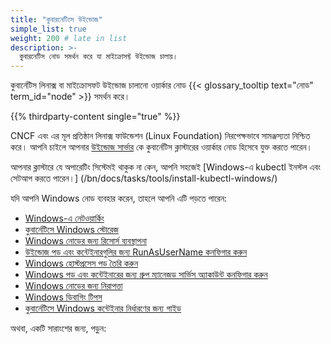 ```yaml
---
title: "কুবারনেটিসে উইন্ডোজ"
simple_list: true
weight: 200 # late in list
description: >-
  কুবারনেটিস নোড সমর্থন করে যা মাইক্রোসফ্ট উইন্ডোজ চালায়।
---
```


কুবার্নেটিস লিনাক্স বা মাইক্রোসফট উইন্ডোজ চালানো ওয়ার্কার নোড {{< glossary_tooltip text="নোড" term_id="node" >}}
সমর্থন করে।

{{% thirdparty-content single="true" %}}

CNCF এবং এর মূল প্রতিষ্ঠান লিনাক্স ফাউন্ডেশন (Linux Foundation) নিরপেক্ষভাবে সামঞ্জস্যতা নিশ্চিত করে। 
আপনি চাইলে আপনার [উইন্ডোজ সার্ভার](https://www.microsoft.com/en-us/windows-server) 
কে কুবার্নেটিস ক্লাস্টারের ওয়ার্কার নোড হিসেবে যুক্ত করতে পারেন।

আপনার ক্লাস্টারে যে অপারেটিং সিস্টেমই থাকুক না কেন, আপনি সহজেই [Windows-এ kubectl ইনস্টল এবং সেটআপ করতে পারেন।]
(/bn/docs/tasks/tools/install-kubectl-windows/) 

যদি আপনি Windows নোড ব্যবহার করেন, তাহলে আপনি এটি পড়তে পারেন:

* [Windows-এ নেটওয়ার্কিং](/bn/docs/concepts/services-networking/windows-networking/)
* [কুবার্নেটিসে Windows স্টোরেজ](/bn/docs/concepts/storage/windows-storage/)
* [Windows নোডের জন্য রিসোর্স ব্যবস্থাপনা](/bn/docs/concepts/configuration/windows-resource-management/)
* [উইন্ডোজ পড এবং কন্টেইনারগুলির জন্য RunAsUserName কনফিগার করুন](/bn/docs/tasks/configure-pod-container/configure-runasusername/)
* [Windows হোস্টপ্রসেস পড তৈরি করুন](/bn/docs/tasks/configure-pod-container/create-hostprocess-pod/)
* [Windows পড এবং কন্টেইনারের জন্য গ্রুপ ম্যানেজড সার্ভিস অ্যাকাউন্ট কনফিগার করুন](/bn/docs/tasks/configure-pod-container/configure-gmsa/)
* [Windows নোডের জন্য নিরাপত্তা](/bn/docs/concepts/security/windows-security/)
* [Windows ডিবাগিং টিপস](/bn/docs/tasks/debug/debug-cluster/windows/)
* [কুবার্নেটিসে Windows কন্টেইনার নির্ধারণের জন্য গাইড](/bn/docs/concepts/windows/user-guide)

অথবা, একটি সারাংশের জন্য, পড়ুন:
